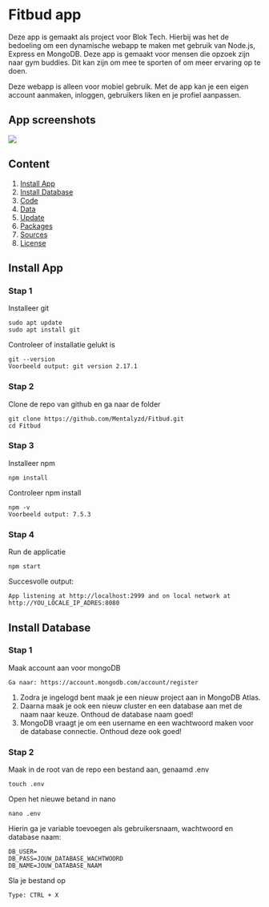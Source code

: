 # Fitbud app
Deze app is gemaakt als project voor Blok Tech. Hierbij was het de bedoeling om een dynamische webapp te maken met gebruik van Node.js, Express en MongoDB. Deze app is gemaakt voor mensen die opzoek zijn naar gym buddies. Dit kan zijn om mee te sporten of om meer ervaring op te doen.

Deze webapp is alleen voor mobiel gebruik. Met de app kan je een eigen account aanmaken, inloggen, gebruikers liken en je profiel aanpassen.

## App screenshots
![](https://user-images.githubusercontent.com/32453774/110255719-75508d00-7f95-11eb-84d1-4bf19eec5f4a.jpg)

## Content
1. [Install App](#install-app)
2. [Install Database](#install-database)
4. [Code](#code)
5. [Data](#render-data)
6. [Update](#update-data)
7. [Packages](#packages)
8. [Sources](#sources)
9. [License](#license)


## Install App

### Stap 1
Installeer git
```
sudo apt update
sudo apt install git
```
Controleer of installatie gelukt is
```
git --version
Voorbeeld output: git version 2.17.1
```

### Stap 2
Clone de repo van github en ga naar de folder
```
git clone https://github.com/Mentalyzd/Fitbud.git
cd Fitbud
```

### Stap 3
Installeer npm
```
npm install
```
Controleer npm install
```
npm -v
Voorbeeld output: 7.5.3
```

### Stap 4
Run de applicatie
```
npm start
```
Succesvolle output:
```
App listening at http://localhost:2999 and on local network at http://YOU_LOCALE_IP_ADRES:8080
```

## Install Database
### Stap 1
Maak account aan voor mongoDB
```
Ga naar: https://account.mongodb.com/account/register
```
1. Zodra je ingelogd bent maak je een nieuw project aan in MongoDB Atlas.
2. Daarna maak je ook een nieuw cluster en een database aan met de naam naar keuze. Onthoud de database naam goed! 
3. MongoDB vraagt je om een username en een wachtwoord maken voor de database connectie. Onthoud deze ook goed!

### Stap 2
Maak in de root van de repo een bestand aan, genaamd .env
```
touch .env
```

Open het nieuwe betand in nano
```
nano .env
```
Hierin ga je variable toevoegen als gebruikersnaam, wachtwoord en database naam:
```<div color="green"> JOUW_DATABASE_GEBRUIKERSNAAM </div>
DB_USER=
DB_PASS=JOUW_DATABASE_WACHTWOORD
DB_NAME=JOUW_DATABASE_NAAM
```

Sla je bestand op
```
Type: CTRL + X
```

